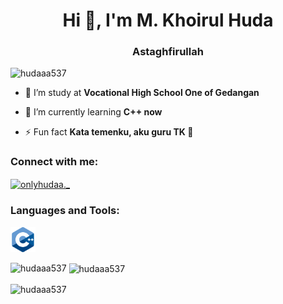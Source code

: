 <h1 align="center">Hi 👋, I'm M. Khoirul Huda</h1>
<h3 align="center">Astaghfirullah</h3>

<p align="left"> <img src="https://komarev.com/ghpvc/?username=hudaaa537&label=Profile%20views&color=0e75b6&style=flat" alt="hudaaa537" /> </p>

- 🧒 I’m study at **Vocational High School One of Gedangan**

- 🌱 I’m currently learning **C++ now**

- ⚡ Fun fact **Kata temenku, aku guru TK 🙂**

<h3 align="left">Connect with me:</h3>
<p align="left">
<a href="https://instagram.com/onlyhudaa._" target="blank"><img align="center" src="https://raw.githubusercontent.com/rahuldkjain/github-profile-readme-generator/master/src/images/icons/Social/instagram.svg" alt="onlyhudaa._" height="30" width="40" /></a>
</p>

<h3 align="left">Languages and Tools:</h3>
<p align="left"> <a href="https://www.w3schools.com/cpp/" target="_blank" rel="noreferrer"> <img src="https://raw.githubusercontent.com/devicons/devicon/master/icons/cplusplus/cplusplus-original.svg" alt="cplusplus" width="40" height="40"/> </a> </p>

<p><img align="left" src="https://github-readme-stats.vercel.app/api/top-langs?username=hudaaa537&show_icons=true&locale=en&layout=compact" alt="hudaaa537" /></p>

<p>&nbsp;<img align="center" src="https://github-readme-stats.vercel.app/api?username=hudaaa537&show_icons=true&locale=en" alt="hudaaa537" /></p>

<p><img align="center" src="https://github-readme-streak-stats.herokuapp.com/?user=hudaaa537&" alt="hudaaa537" /></p>
